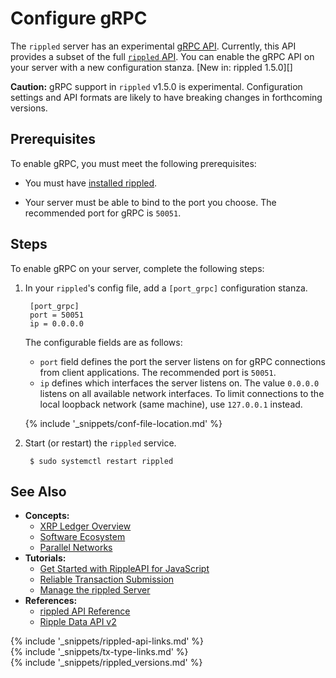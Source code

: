 # Configure gRPC

The `rippled` server has an experimental [gRPC API](https://grpc.io/). Currently, this API provides a subset of the full [`rippled` API](rippled-api.html). You can enable the gRPC API on your server with a new configuration stanza. [New in: rippled 1.5.0][]

**Caution:** gRPC support in `rippled` v1.5.0 is experimental. Configuration settings and API formats are likely to have breaking changes in forthcoming versions.

## Prerequisites

To enable gRPC, you must meet the following prerequisites:

- You must have [installed rippled](install-rippled.html).

- Your server must be able to bind to the port you choose. The recommended port for gRPC is `50051`.

## Steps

To enable gRPC on your server, complete the following steps:

1. In your `rippled`'s config file, add a `[port_grpc]` configuration stanza.

        [port_grpc]
        port = 50051
        ip = 0.0.0.0

    The configurable fields are as follows:

    - `port` field defines the port the server listens on for gRPC connections from client applications. The recommended port is `50051`.
    - `ip` defines which interfaces the server listens on. The value `0.0.0.0` listens on all available network interfaces. To limit connections to the local loopback network (same machine), use `127.0.0.1` instead.

    {% include '_snippets/conf-file-location.md' %}<!--_ -->

2. Start (or restart) the `rippled` service.

        $ sudo systemctl restart rippled

## See Also

<!-- TODO: add gRPC quickstart, overview docs here when available -->

- **Concepts:**
    - [XRP Ledger Overview](xrp-ledger-overview.html)
    - [Software Ecosystem](software-ecosystem.html)
    - [Parallel Networks](parallel-networks.html)
- **Tutorials:**
    - [Get Started with RippleAPI for JavaScript](get-started-with-rippleapi-for-javascript.html)
    - [Reliable Transaction Submission](reliable-transaction-submission.html)
    - [Manage the rippled Server](manage-the-rippled-server.html)
- **References:**
    - [rippled API Reference](rippled-api.html)
    - [Ripple Data API v2](data-api.html)

<!--{# common link defs #}-->
{% include '_snippets/rippled-api-links.md' %}			
{% include '_snippets/tx-type-links.md' %}			
{% include '_snippets/rippled_versions.md' %}
